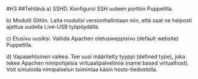 #H3
##Tehtävä
a) SSHD. Konfiguroi SSH uuteen porttiin Puppetilla.

b) Modulit Gittiin. Laita modulisi versionhallintaan niin, että saat ne helposti ajettua uudella Live-USB työpöydällä.

c) Etusivu uusiksi. Vaihda Apachen oletusweppisivu (default website) Puppetilla.

d) Vapaaehtoinen vaikea. Tee uusi määritelty tyyppi (defined type), joka tekee Apachen nimipohjaisia virtuaalipalvelimia (name based virtualhost). Voit simuloida nimipalvelun toimintaa käsin hosts-tiedostolla.

